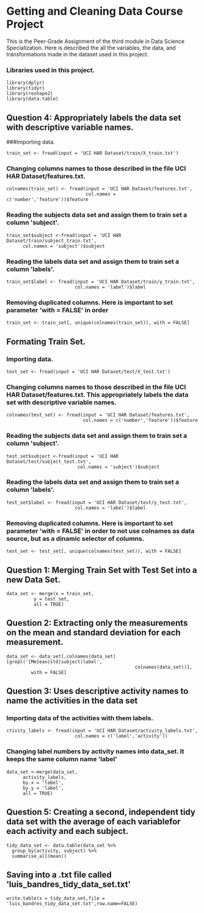 # Getting and Cleaning Data Course Project
This is the Peer-Grade Assignment of the third module in Data Science Specialization. Here is described the all 
the variables, the data, and transformations made in the dataset used in this project.
### Libraries used in this project.
```
library(dplyr)
library(tidyr)
library(reshape2)
library(data.table)
```
## Question 4: Appropriately labels the data set with descriptive variable names.
###Importing data.
```
train_set <- fread(input = 'UCI HAR Dataset/train/X_train.txt')
```
### Changing columns names to those described in the file UCI HAR Dataset/features.txt.
```
colnames(train_set) <- fread(input = 'UCI HAR Dataset/features.txt',
                             col.names = c('number','feature'))$feature
```
### Reading the subjects data set and assign them to train set a column 'subject'.
```
train_set$subject <-fread(input = 'UCI HAR Dataset/train/subject_train.txt',
      col.names = 'subject')$subject
```
### Reading the labels data set and assign them to train set a column 'labels'.
```
train_set$label <- fread(input = 'UCI HAR Dataset/train/y_train.txt',
                         col.names = 'label')$label
```
### Removing duplicated columns. Here is important to set parameter 'with = FALSE' in order 
```
train_set <- train_set[, unique(colnames(train_set)), with = FALSE]
```
## Formating Train Set.
### Importing data.
```
test_set <- fread(input = 'UCI HAR Dataset/test/X_test.txt')
```
### Changing columns names to those described in the file UCI HAR Dataset/features.txt. This appropriately labels the data set with descriptive variable names.
```
colnames(test_set) <- fread(input = 'UCI HAR Dataset/features.txt',
                            col.names = c('number','feature'))$feature
```
### Reading the subjects data set and assign them to train set a column 'subject'.
```
test_set$subject <-fread(input = 'UCI HAR Dataset/test/subject_test.txt',
                          col.names = 'subject')$subject
```
### Reading the labels data set and assign them to train set a column 'labels'.
```
test_set$label <- fread(input = 'UCI HAR Dataset/test/y_test.txt',
                         col.names = 'label')$label
```
### Removing duplicated columns. Here is important to set parameter 'with = FALSE' in order to not use colnames as data source, but as a dinamic selector of columns. 
```
test_set <- test_set[, unique(colnames(test_set)), with = FALSE]
```
## Question 1: Merging Train Set with Test Set into a new Data Set.
```
data_set <- merge(x = train_set,
          y = test_set,
          all = TRUE)
```
## Question 2: Extracting only the measurements on the mean and standard deviation for each measurement.
```
data_set <- data_set[,colnames(data_set)[grepl('[Mm]ean|std|subject|label',
                                               colnames(data_set))],
         with = FALSE]
```
## Question 3: Uses descriptive activity names to name the activities in the data set
### Importing data of the activities with them labels.
```
ctivity_labels <- fread(input = 'UCI HAR Dataset/activity_labels.txt',
                         col.names = c('label','activity'))
```
### Changing label numbers by activity names into data_set. It keeps the same column name 'label'
```
data_set <-merge(data_set,
      activity_labels,
      by.x = 'label',
      by.y = 'label',
      all = TRUE)
```
## Question 5: Creating a second, independent tidy data set with the average of each variablefor each activity and each subject.
```
tidy_data_set <- data.table(data_set %>%
  group_by(activity, subject) %>%
  summarise_all(mean))
```
## Saving into a .txt file called 'luis_bandres_tidy_data_set.txt'
```
write.table(x = tidy_data_set,file = 'luis_bandres_tidy_data_set.txt',row.name=FALSE)
```
